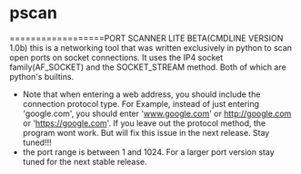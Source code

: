 # pscan
==================PORT SCANNER LITE BETA(CMDLINE VERSION 1.0b)
this is a  networking tool that was written exclusively in python to scan open ports on socket connections. It uses the IP4 socket family(AF_SOCKET) and the SOCKET_STREAM method. Both of which are python's builtins.
- Note that when entering a web address, you should include the connection protocol type. For Example, instead of just entering 'google.com', you should enter 'www.google.com' or http://google.com or 'https://google.com'. If you leave out the protocol method, the program wont work. But will fix this issue in the next release. Stay tuned!!!
- the port range is between 1 and 1024. For a larger port version stay tuned for the next stable release.
